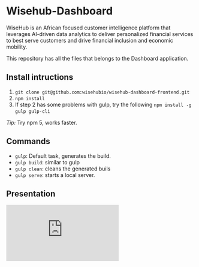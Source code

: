 # Wisehub-Dashboard

WiseHub is an African focused customer intelligence platform that leverages AI-driven data analytics to deliver personalized financial services to best serve customers and drive financial inclusion and economic mobility.

This repository has all the files that belongs to the Dashboard application.

## Install intructions
1. `git clone git@github.com:wisehubio/wisehub-dashboard-frontend.git`
2. `npm install` 
3. If step 2 has some problems with gulp, try the following
    `npm install -g gulp gulp-cli`

*Tip:* Try npm 5, works faster.

## Commands
- `gulp`: Default task, generates the build.
- `gulp build`: similar to gulp
- `gulp clean`: cleans the generated buils
- `gulp serve`: starts a local server.      

## Presentation

![Wisehub](https://github.com/j2k850/wisehub-dashboard/blob/master/Wisehub.pdf)
